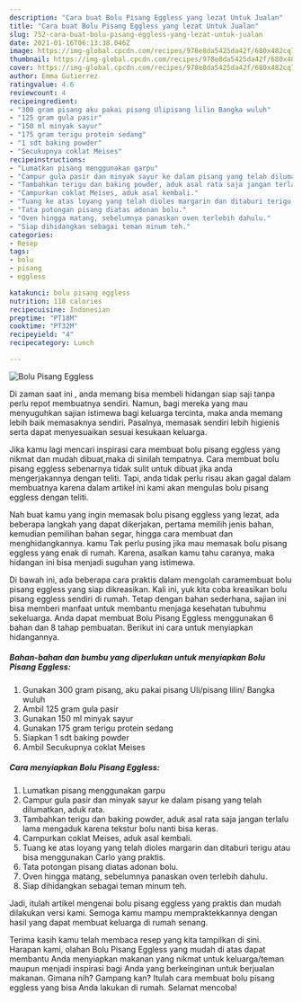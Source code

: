 ```yaml
---
description: "Cara buat Bolu Pisang Eggless yang lezat Untuk Jualan"
title: "Cara buat Bolu Pisang Eggless yang lezat Untuk Jualan"
slug: 752-cara-buat-bolu-pisang-eggless-yang-lezat-untuk-jualan
date: 2021-01-16T06:13:38.046Z
image: https://img-global.cpcdn.com/recipes/978e8da5425da42f/680x482cq70/bolu-pisang-eggless-foto-resep-utama.jpg
thumbnail: https://img-global.cpcdn.com/recipes/978e8da5425da42f/680x482cq70/bolu-pisang-eggless-foto-resep-utama.jpg
cover: https://img-global.cpcdn.com/recipes/978e8da5425da42f/680x482cq70/bolu-pisang-eggless-foto-resep-utama.jpg
author: Emma Gutierrez
ratingvalue: 4.6
reviewcount: 4
recipeingredient:
- "300 gram pisang aku pakai pisang Ulipisang lilin Bangka wuluh"
- "125 gram gula pasir"
- "150 ml minyak sayur"
- "175 gram terigu protein sedang"
- "1 sdt baking powder"
- "Secukupnya coklat Meises"
recipeinstructions:
- "Lumatkan pisang menggunakan garpu"
- "Campur gula pasir dan minyak sayur ke dalam pisang yang telah dilumatkan, aduk rata."
- "Tambahkan terigu dan baking powder, aduk asal rata saja jangan terlalu lama mengaduk karena tekstur bolu nanti bisa keras."
- "Campurkan coklat Meises, aduk asal kembali."
- "Tuang ke atas loyang yang telah dioles margarin dan ditaburi terigu atau bisa menggunakan Carlo yang praktis."
- "Tata potongan pisang diatas adonan bolu."
- "Oven hingga matang, sebelumnya panaskan oven terlebih dahulu."
- "Siap dihidangkan sebagai teman minum teh."
categories:
- Resep
tags:
- bolu
- pisang
- eggless

katakunci: bolu pisang eggless 
nutrition: 118 calories
recipecuisine: Indonesian
preptime: "PT18M"
cooktime: "PT32M"
recipeyield: "4"
recipecategory: Lunch

---
```



![Bolu Pisang Eggless](https://img-global.cpcdn.com/recipes/978e8da5425da42f/680x482cq70/bolu-pisang-eggless-foto-resep-utama.jpg)

Di zaman  saat ini , anda memang bisa membeli hidangan siap saji tanpa perlu repot membuatnya sendiri. Namun, bagi mereka yang mau menyuguhkan sajian istimewa bagi keluarga tercinta, maka anda memang lebih baik memasaknya sendiri. Pasalnya, memasak sendiri lebih higienis serta dapat menyesuaikan sesuai kesukaan keluarga.

Jika kamu lagi mencari inspirasi cara membuat bolu pisang eggless yang nikmat dan mudah dibuat,maka di sinilah tempatnya. Cara membuat bolu pisang eggless  sebenarnya tidak sulit untuk dibuat jika anda mengerjakannya dengan teliti. Tapi, anda tidak perlu risau akan gagal dalam membuatnya 
karena dalam artikel ini kami akan mengulas bolu pisang eggless dengan teliti.  



Nah buat kamu yang ingin memasak bolu pisang eggless yang lezat, ada beberapa langkah yang dapat dikerjakan, pertama memilih jenis bahan, kemudian pemilihan bahan segar, hingga cara membuat dan menghidangkannya. kamu Tak perlu pusing jika mau memasak bolu pisang eggless yang enak di rumah. Karena, asalkan kamu  tahu caranya, maka hidangan ini bisa menjadi suguhan yang istimewa.

Di bawah ini, ada beberapa cara praktis  dalam mengolah caramembuat bolu pisang eggless yang siap dikreasikan. Kali ini, yuk kita coba kreasikan bolu pisang eggless sendiri di rumah. Tetap dengan bahan sederhana, sajian ini bisa memberi manfaat untuk membantu menjaga kesehatan tubuhmu sekeluarga. Anda dapat membuat Bolu Pisang Eggless menggunakan 6 bahan dan 8 tahap pembuatan. Berikut ini cara untuk menyiapkan hidangannya.

<!--inarticleads1-->

##### Bahan-bahan dan bumbu yang diperlukan untuk menyiapkan Bolu Pisang Eggless:

1. Gunakan 300 gram pisang, aku pakai pisang Uli/pisang lilin/ Bangka wuluh
1. Ambil 125 gram gula pasir
1. Gunakan 150 ml minyak sayur
1. Gunakan 175 gram terigu protein sedang
1. Siapkan 1 sdt baking powder
1. Ambil Secukupnya coklat Meises




<!--inarticleads2-->

##### Cara menyiapkan Bolu Pisang Eggless:

1. Lumatkan pisang menggunakan garpu
1. Campur gula pasir dan minyak sayur ke dalam pisang yang telah dilumatkan, aduk rata.
1. Tambahkan terigu dan baking powder, aduk asal rata saja jangan terlalu lama mengaduk karena tekstur bolu nanti bisa keras.
1. Campurkan coklat Meises, aduk asal kembali.
1. Tuang ke atas loyang yang telah dioles margarin dan ditaburi terigu atau bisa menggunakan Carlo yang praktis.
1. Tata potongan pisang diatas adonan bolu.
1. Oven hingga matang, sebelumnya panaskan oven terlebih dahulu.
1. Siap dihidangkan sebagai teman minum teh.




Jadi, itulah artikel mengenai  bolu pisang eggless  yang praktis dan mudah dilakukan versi kami. Semoga kamu mampu mempraktekkannya dengan hasil yang dapat membuat keluarga di rumah senang. 

Terima kasih kamu telah membaca resep yang kita tampilkan di sini. Harapan kami, olahan  Bolu Pisang Eggless yang mudah di atas dapat membantu Anda menyiapkan makanan yang nikmat untuk keluarga/teman maupun menjadi inspirasi bagi Anda yang berkeinginan untuk berjualan makanan. Gimana nih? Gampang kan? Itulah cara membuat bolu pisang eggless yang bisa Anda lakukan di rumah. Selamat mencoba!

